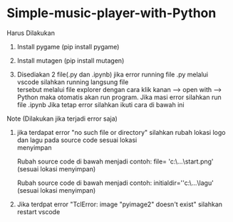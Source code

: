 # Simple-music-player-with-Python

Harus Dilakukan
  1. Install pygame (pip install pygame)

  2. Install mutagen (pip install mutagen)

  3. Disediakan 2 file(.py dan .ipynb) jika error running file .py melalui vscode silahkan running langsung file         
     tersebut melalui file explorer dengan cara klik kanan --> open with --> Python maka otomatis akan run program.
     Jika masi error silahkan run file .ipynb
     Jika tetap error silahkan ikuti cara di bawah ini

Note (Dilakukan jika terjadi error saja)
1. jika terdapat error "no such file or directory" silahkan rubah lokasi logo dan lagu pada source code sesuai lokasi  
   menyimpan

	Rubah source code di bawah menjadi
 	contoh:
 	file= 'c:\\...\\start.png' (sesuai lokasi menyimpan)

		

	Rubah source code di bawah menjadi
 	contoh:
 	initialdir=''c:\\...\\lagu' (sesuai lokasi menyimpan)


2. Jika terdpat error "TclError: image "pyimage2" doesn't exist" silahkan restart vscode
